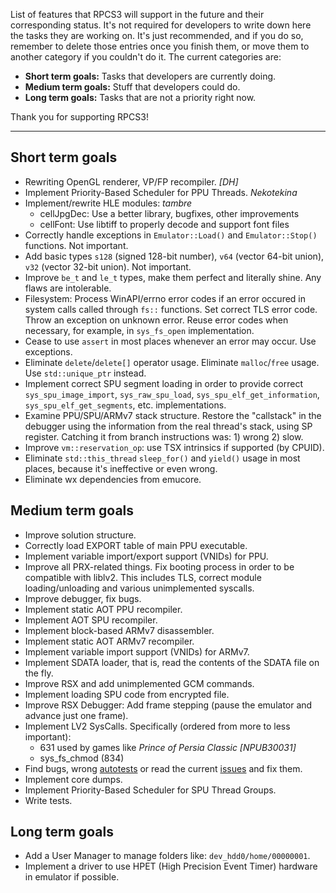 List of features that RPCS3 will support in the future and their corresponding status. It's not required for developers to write down here the tasks they are working on. It's just recommended, and if you do so, remember to delete those entries once you finish them, or move them to another category if you couldn't do it. The current categories are:
* **Short term goals:** Tasks that developers are currently doing.
* **Medium term goals:** Stuff that developers could do.
* **Long term goals:** Tasks that are not a priority right now.

Thank you for supporting RPCS3!

***
## Short term goals
* Rewriting OpenGL renderer, VP/FP recompiler. _[DH]_
* Implement Priority-Based Scheduler for PPU Threads. _Nekotekina_
* Implement/rewrite HLE modules: _tambre_
    * cellJpgDec: Use a better library, bugfixes, other improvements
    * cellFont: Use libtiff to properly decode and support font files
* Correctly handle exceptions in `Emulator::Load()` and `Emulator::Stop()` functions. Not important.
* Add basic types `s128` (signed 128-bit number), `v64` (vector 64-bit union), `v32` (vector 32-bit union). Not important.
* Improve `be_t` and `le_t` types, make them perfect and literally shine. Any flaws are intolerable.
* Filesystem: Process WinAPI/errno error codes if an error occured in system calls called through `fs::` functions. Set correct TLS error code. Throw an exception on unknown error. Reuse error codes when necessary, for example, in `sys_fs_open` implementation.
* Cease to use `assert` in most places whenever an error may occur. Use exceptions.
* Eliminate `delete`/`delete[]` operator usage. Eliminate `malloc`/`free` usage. Use `std::unique_ptr` instead.
* Implement correct SPU segment loading in order to provide correct `sys_spu_image_import`, `sys_raw_spu_load`, `sys_spu_elf_get_information`, `sys_spu_elf_get_segments`, etc. implementations.
* Examine PPU/SPU/ARMv7 stack structure. Restore the "callstack" in the debugger using the information from the real thread's stack, using SP register. Catching it from branch instructions was: 1) wrong 2) slow.
* Improve `vm::reservation_op`: use TSX intrinsics if supported (by CPUID).
* Eliminate `std::this_thread` `sleep_for()` and `yield()` usage in most places, because it's ineffective or even wrong.
* Eliminate wx dependencies from emucore.


## Medium term goals
* Improve solution structure.
* Correctly load EXPORT table of main PPU executable.
* Implement variable import/export support (VNIDs) for PPU.
* Improve all PRX-related things. Fix booting process in order to be compatible with liblv2. This includes TLS, correct module loading/unloading and various unimplemented syscalls.
* Improve debugger, fix bugs.
* Implement static AOT PPU recompiler.
* Implement AOT SPU recompiler.
* Implement block-based ARMv7 disassembler.
* Implement static AOT ARMv7 recompiler.
* Implement variable import support (VNIDs) for ARMv7.
* Implement SDATA loader, that is, read the contents of the SDATA file on the fly.
* Improve RSX and add unimplemented GCM commands.
* Implement loading SPU code from encrypted file.
* Improve RSX Debugger: Add frame stepping (pause the emulator and advance just one frame).
* Implement LV2 SysCalls. Specifically (ordered from more to less important):
    * 631 used by games like _Prince of Persia Classic [NPUB30031]_
    * sys_fs_chmod (834)
* Find bugs, wrong [autotests](https://github.com/DHrpcs3/ps3autotests/) or read the current [issues](https://github.com/DHrpcs3/rpcs3/issues) and fix them.
* Implement core dumps.
* Implement Priority-Based Scheduler for SPU Thread Groups.
* Write tests.


## Long term goals
* Add a User Manager to manage folders like: `dev_hdd0/home/00000001`.
* Implement a driver to use HPET (High Precision Event Timer) hardware in emulator if possible.